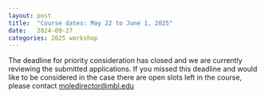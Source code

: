 ```yaml
---
layout: post
title:  "Course dates: May 22 to June 1, 2025"
date:   2024-09-27 
categories: 2025 workshop
---
```


The deadline for priority consideration has closed and we are currently reviewing the submitted applications. If you missed this deadline and would like to be considered in the case there are open slots left in the course, please contact [moledirector@mbl.edu](mailto:moledirector@mbl.edu)

<!-- 
Applications are open, please see the MBL page for details: [Follow this link](https://www.mbl.edu/education/advanced-research-training-courses/course-offerings/workshop-molecular-evolution)

For priority consideration, be sure to apply by January 29, 2025! -->
